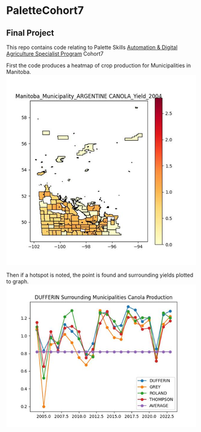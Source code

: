 # PaletteCohort7
## Final Project  
This repo contains code relating to Palette Skills [Automation & Digital Agriculture Specialist Program](https://paletteskills.org/agtech) Cohort7  

First the code produces a heatmap of crop production for Municipalities in Manitoba.  
![2004](final_project/CANOLA/manitoba_municipality_ARGENTINE_CANOLA_Yield_2004.jpg)  

Then if a hotspot is noted, the point is found and surrounding yields plotted to graph.  
![Areas](final_project/SURROUNDING_AREAS/DUFFERIN_Surrounding_Municipalities_Canola_Production.jpg)

